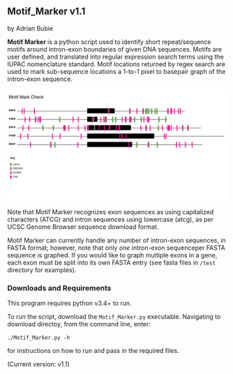 ## Motif_Marker v1.1

by Adrian Bubie


**Motif Marker** is a python script used to identify short repeat/sequence motifs around intron-exon boundaries of given DNA sequences. Motifs are user defined, and translated into regular expression search terms using the IUPAC nomenclature standard. Motif locations returned by regex search are used to mark sub-sequence locations a 1-to-1 pixel to basepair graph of the intron-exon sequence. 

![Example Graph](exon_graphs.svg)

Note that Motif Marker recognizes exon sequences as using capitalized characters (ATCG) and intron sequences using lowercase (atcg), as per UCSC Genome Browser sequence download format.

Motif Marker can currently handle any number of intron-exon sequences, in FASTA format; however, note that only *one* intron-exon sequenceper FASTA sequence is graphed. If you would like to graph multiple exons in a gene, each exon must be split into its own FASTA entry (see fasta files in `/test` directory for examples).

### Downloads and Requirements

This program requires python v3.4+ to run.

To run the script, download the `Motif_Marker.py` executable. Navigating to download directoy, from the command line, enter:

```
./Motif_Marker.py -h
```

for instructions on how to run and pass in the required files.


(Current version: v1.1)
